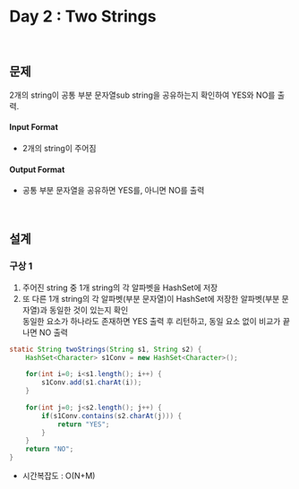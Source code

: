 Day 2 : Two Strings
=====================

<br/>

## 문제
2개의 string이 공통 부분 문자열sub string을 공유하는지 확인하여 YES와 NO를 출력.

#### Input Format
* 2개의 string이 주어짐

#### Output Format
* 공통 부분 문자열을 공유하면 YES를, 아니면 NO를 출력

<br/>

## 설계

### 구상 1
1. 주어진 string 중 1개 string의 각 알파벳을 HashSet에 저장
2. 또 다른 1개 string의 각 알파벳(부분 문자열)이 HashSet에 저장한 알파벳(부분 문자열)과 동일한 것이 있는지 확인 <br/>
   동일한 요소가 하나라도 존재하면 YES 출력 후 리턴하고, 동일 요소 없이 비교가 끝나면 NO 출력

``` java
static String twoStrings(String s1, String s2) {
    HashSet<Character> s1Conv = new HashSet<Character>();
    
    for(int i=0; i<s1.length(); i++) {
        s1Conv.add(s1.charAt(i));
    }
    
    for(int j=0; j<s2.length(); j++) {
        if(s1Conv.contains(s2.charAt(j))) {
            return "YES";
        }
    }
    return "NO";
}
```
* 시간복잡도 : O(N+M)

